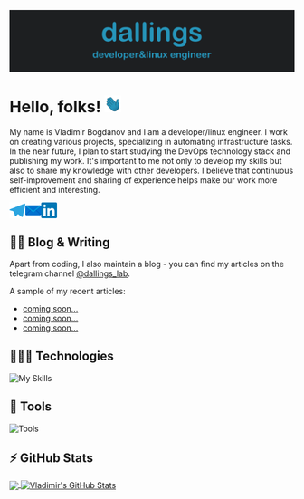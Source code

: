 ![Header](https://raw.githubusercontent.com/dallings/dallings/master/icons/readme_header.png "Header")

# Hello, folks! <img src="icons/wave.gif" width="30px" height="30px" />

My name is Vladimir Bogdanov and I am a developer/linux engineer. I work on creating various projects, specializing in automating infrastructure tasks. In the near future, I plan to start studying the DevOps technology stack and publishing my work. It's important to me not only to develop my skills but also to share my knowledge with other developers. I believe that continuous self-improvement and sharing of experience helps make our work more efficient and interesting.

<a href='https://t.me/dallings'>
<img align="left" width="28" alt="dallings Telegram" src="https://raw.githubusercontent.com/dallings/dallings/master/icons/telegram.svg" />
</a>

<a href="mailto:vd.bogdanov@linuxdev.ru">
<img align="left" width="28" alt="dallings Mail" src="https://raw.githubusercontent.com/dallings/dallings/master/icons/mail.svg" />
</a>

<a href='https://www.linkedin.com/in/dallings'>
<img align="center" alt="Sagar Choudhary Linkedin" width="28" src="https://raw.githubusercontent.com/dallings/dallings/master/icons/linkedin.svg" />
</a>

## ✍🏼 Blog & Writing

Apart from coding, I also maintain a blog - you can find my articles on the telegram channel [@dallings_lab](https://t.me/dallings_lab).

A sample of my recent articles:

<!-- BLOG-POST-LIST:START -->
- [coming soon...](https://)
- [coming soon...](https://)
- [coming soon...](https://)
<!-- BLOG-POST-LIST:END -->

## 👨🏼‍💻 Technologies
![My Skills](https://skillicons.dev/icons?i=py,flask,bash,postgres,ansible,docker,nginx,git,html&theme=dark)

## 🔧 Tools
![Tools](https://skillicons.dev/icons?i=vscode,matlab,linux,github,stackoverflow,ps&theme=dark)

## ⚡️ GitHub Stats

<a href="https://github.com/dallings/dallings">
  <img align="center" src="https://github-readme-stats.vercel.app/api/top-langs/?username=dallings&title_color=2695ba&text_color=afbac6&icon_color=2695ba&bg_color=1d1f21&border_color=2695ba&card_width=350&langs_count=3" />
</a>

<a href="https://github.com/dallings/dallings">
  <img align="center" src="https://github-readme-stats.vercel.app/api?username=dallings&show_icons=true&line_height=27&count_private=true&title_color=2695ba&text_color=afbac6&icon_color=2695ba&bg_color=1d1f21&border_color=2695ba" alt="Vladimir's GitHub Stats" />
</a>


<!-- Resources -->
<!-- icons: https://github.com/tandpfun/skill-icons -->
<!-- GitHub Stats: https://github.com/anuraghazra/github-readme-stats -->
<!-- Awesome GitHub Profile README: https://github.com/abhisheknaiidu/awesome-github-profile-readme -->